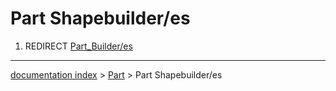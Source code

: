 # Part Shapebuilder/es
1.  REDIRECT [Part\_Builder/es](Part_Builder/es.md)

---
[documentation index](../README.md) > [Part](Part_Workbench.md) > Part Shapebuilder/es
